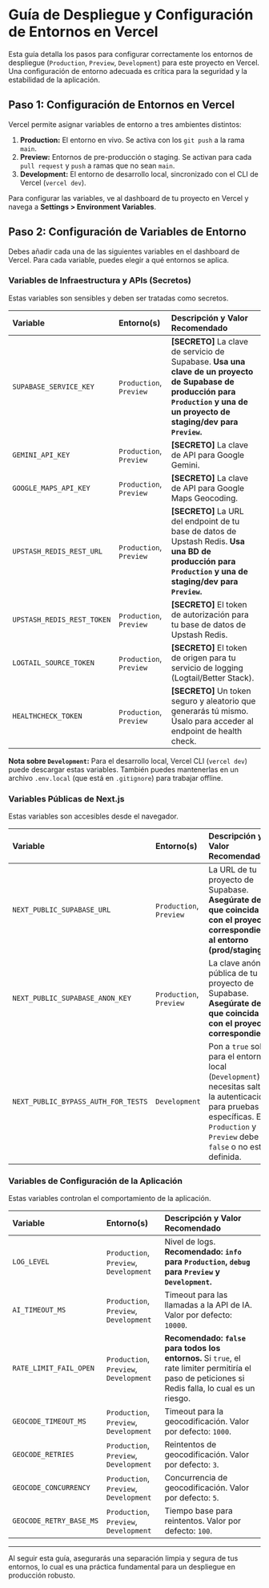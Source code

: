 # Guía de Despliegue y Configuración de Entornos en Vercel

Esta guía detalla los pasos para configurar correctamente los entornos de despliegue (`Production`, `Preview`, `Development`) para este proyecto en Vercel. Una configuración de entorno adecuada es crítica para la seguridad y la estabilidad de la aplicación.

## Paso 1: Configuración de Entornos en Vercel

Vercel permite asignar variables de entorno a tres ambientes distintos:

1.  **Production:** El entorno en vivo. Se activa con los `git push` a la rama `main`.
2.  **Preview:** Entornos de pre-producción o staging. Se activan para cada `pull request` y `push` a ramas que no sean `main`.
3.  **Development:** El entorno de desarrollo local, sincronizado con el CLI de Vercel (`vercel dev`).

Para configurar las variables, ve al dashboard de tu proyecto en Vercel y navega a **Settings > Environment Variables**.

## Paso 2: Configuración de Variables de Entorno

Debes añadir cada una de las siguientes variables en el dashboard de Vercel. Para cada variable, puedes elegir a qué entornos se aplica.

### Variables de Infraestructura y APIs (Secretos)

Estas variables son sensibles y deben ser tratadas como secretos.

| Variable | Entorno(s) | Descripción y Valor Recomendado |
| :--- | :--- | :--- |
| `SUPABASE_SERVICE_KEY` | `Production`, `Preview` | **[SECRETO]** La clave de servicio de Supabase. **Usa una clave de un proyecto de Supabase de producción para `Production` y una de un proyecto de staging/dev para `Preview`.** |
| `GEMINI_API_KEY` | `Production`, `Preview` | **[SECRETO]** La clave de API para Google Gemini. |
| `GOOGLE_MAPS_API_KEY` | `Production`, `Preview` | **[SECRETO]** La clave de API para Google Maps Geocoding. |
| `UPSTASH_REDIS_REST_URL` | `Production`, `Preview` | **[SECRETO]** La URL del endpoint de tu base de datos de Upstash Redis. **Usa una BD de producción para `Production` y una de staging/dev para `Preview`.** |
| `UPSTASH_REDIS_REST_TOKEN`| `Production`, `Preview` | **[SECRETO]** El token de autorización para tu base de datos de Upstash Redis. |
| `LOGTAIL_SOURCE_TOKEN` | `Production`, `Preview` | **[SECRETO]** El token de origen para tu servicio de logging (Logtail/Better Stack). |
| `HEALTHCHECK_TOKEN` | `Production`, `Preview` | **[SECRETO]** Un token seguro y aleatorio que generarás tú mismo. Úsalo para acceder al endpoint de health check. |

**Nota sobre `Development`:** Para el desarrollo local, Vercel CLI (`vercel dev`) puede descargar estas variables. También puedes mantenerlas en un archivo `.env.local` (que está en `.gitignore`) para trabajar offline.

### Variables Públicas de Next.js

Estas variables son accesibles desde el navegador.

| Variable | Entorno(s) | Descripción y Valor Recomendado |
| :--- | :--- | :--- |
| `NEXT_PUBLIC_SUPABASE_URL` | `Production`, `Preview` | La URL de tu proyecto de Supabase. **Asegúrate de que coincida con el proyecto correspondiente al entorno (prod/staging).** |
| `NEXT_PUBLIC_SUPABASE_ANON_KEY` | `Production`, `Preview` | La clave anónima pública de tu proyecto de Supabase. **Asegúrate de que coincida con el proyecto correspondiente.** |
| `NEXT_PUBLIC_BYPASS_AUTH_FOR_TESTS` | `Development` | Pon a `true` solo para el entorno local (`Development`) si necesitas saltarte la autenticación para pruebas específicas. En `Production` y `Preview` debe ser `false` o no estar definida. |

### Variables de Configuración de la Aplicación

Estas variables controlan el comportamiento de la aplicación.

| Variable | Entorno(s) | Descripción y Valor Recomendado |
| :--- | :--- | :--- |
| `LOG_LEVEL` | `Production`, `Preview`, `Development` | Nivel de logs. **Recomendado: `info` para `Production`, `debug` para `Preview` y `Development`.** |
| `AI_TIMEOUT_MS` | `Production`, `Preview`, `Development` | Timeout para las llamadas a la API de IA. Valor por defecto: `10000`. |
| `RATE_LIMIT_FAIL_OPEN` | `Production`, `Preview`, `Development` | **Recomendado: `false` para todos los entornos.** Si `true`, el rate limiter permitiría el paso de peticiones si Redis falla, lo cual es un riesgo. |
| `GEOCODE_TIMEOUT_MS` | `Production`, `Preview`, `Development` | Timeout para la geocodificación. Valor por defecto: `1000`. |
| `GEOCODE_RETRIES` | `Production`, `Preview`, `Development` | Reintentos de geocodificación. Valor por defecto: `3`. |
| `GEOCODE_CONCURRENCY` | `Production`, `Preview`, `Development` | Concurrencia de geocodificación. Valor por defecto: `5`. |
| `GEOCODE_RETRY_BASE_MS` | `Production`, `Preview`, `Development` | Tiempo base para reintentos. Valor por defecto: `100`. |

---

Al seguir esta guía, asegurarás una separación limpia y segura de tus entornos, lo cual es una práctica fundamental para un despliegue en producción robusto.
